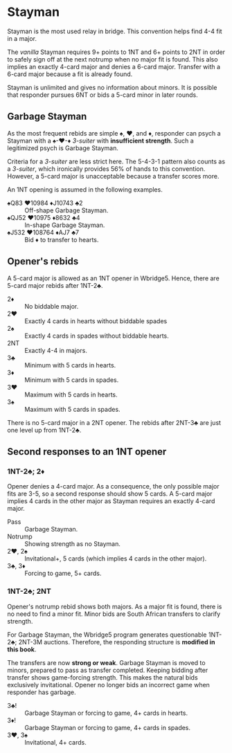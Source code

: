 Stayman
=======
Stayman is the most used relay in bridge.  This convention helps find 4-4 fit
in a major.

The *vanilla* Stayman requires 9+ points to 1NT and 6+ points to 2NT in order
to safely sign off at the next notrump when no major fit is found.  This also
implies an exactly 4-card major and denies a 6-card major.  Transfer with a
6-card major because a fit is already found.

Stayman is unlimited and gives no information about minors.  It is possible
that responder pursues 6NT or bids a 5-card minor in later rounds.

Garbage Stayman
---------------
As the most frequent rebids are simple ♠, ♥, and ♦, responder can psych a
Stayman with a ♠-♥-♦ *3-suiter* with **insufficient strength**.  Such a
legitimized psych is Garbage Stayman.

Criteria for a *3-suiter* are less strict here.  The 5-4-3-1 pattern also
counts as a *3-suiter*, which ironically provides 56% of hands to this
convention.  However, a 5-card major is unacceptable because a transfer scores
more.

An 1NT opening is assumed in the following examples.

<dl>
  <dt>♠Q83 ♥10984 ♦J10743 ♣2</dt>
  <dd>Off-shape Garbage Stayman.</dd>

  <dt>♠QJ52 ♥10975 ♦8632 ♣4</dt>
  <dd>In-shape Garbage Stayman.</dd>

  <dt>♠J532 ♥108764 ♦AJ7 ♣7</dt>
  <dd>Bid ♦ to transfer to hearts.</dd>
</dl>

Opener's rebids
--------------------
A 5-card major is allowed as an 1NT opener in Wbridge5.  Hence, there are
5-card major rebids after 1NT-2♣.

<dl>
  <dt>2♦</dt>
  <dd>No biddable major.</dd>

  <dt>2♥</dt>
  <dd>Exactly 4 cards in hearts without biddable spades</dd>

  <dt>2♠</dt>
  <dd>Exactly 4 cards in spades without biddable hearts.</dd>

  <dt>2NT</dt>
  <dd>Exactly 4-4 in majors.</dd>

  <dt>3♣</dt>
  <dd>Minimum with 5 cards in hearts.</dd>

  <dt>3♦</dt>
  <dd>Minimum with 5 cards in spades.</dd>

  <dt>3♥</dt>
  <dd>Maximum with 5 cards in hearts.</dd>

  <dt>3♠</dt>
  <dd>Maximum with 5 cards in spades.</dd>
</dl>

There is no 5-card major in a 2NT opener.  The rebids after 2NT-3♣ are just one
level up from 1NT-2♣.

Second responses to an 1NT opener
---------------------------------
### 1NT-2♣; 2♦ ###
Opener denies a 4-card major.  As a consequence, the only possible major fits
are 3-5, so a second response should show 5 cards.  A 5-card major implies 4
cards in the other major as Stayman requires an exactly 4-card major.

<dl>
  <dt>Pass</dt>
  <dd>Garbage Stayman.</dd>

  <dt>Notrump</dt>
  <dd>Showing strength as no Stayman.</dd>

  <dt>2♥, 2♠</dt>
  <dd>Invitational+, 5 cards (which implies 4 cards in the other major).</dd>

  <dt>3♣, 3♦</dt>
  <dd>Forcing to game, 5+ cards.</dd>
</dl>

### 1NT-2♣; 2NT ###
Opener's notrump rebid shows both majors.  As a major fit is found, there is no
need to find a minor fit.  Minor bids are South African transfers to clarify
strength.

For Garbage Stayman, the Wbridge5 program generates questionable 1NT-2♣; 2NT-3M
auctions.  Therefore, the responding structure is **modified in this book**.

The transfers are now **strong or weak**.  Garbage Stayman is moved to minors,
prepared to pass as transfer completed.  Keeping bidding after transfer shows
game-forcing strength.  This makes the natural bids exclusively invitational.
Opener no longer bids an incorrect game when responder has garbage.

<dl>
  <dt>3♣!</dt>
  <dd>Garbage Stayman or forcing to game, 4+ cards in hearts.</dd>

  <dt>3♦!</dt>
  <dd>Garbage Stayman or forcing to game, 4+ cards in spades.</dd>

  <dt>3♥, 3♠</dt>
  <dd>Invitational, 4+ cards.</dd>
</dl>
